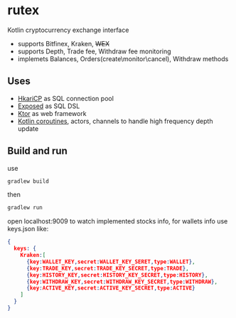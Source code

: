 # rutex 
Kotlin cryptocurrency exchange interface
* supports Bitfinex, Kraken, ~~WEX~~
* supports Depth, Trade fee, Withdraw fee monitoring
* implemets Balances, Orders(create\monitor\cancel), Withdraw methods

## Uses
* [HkariCP](https://github.com/brettwooldridge/HikariCP) as SQL connection pool
* [Exposed](https://github.com/JetBrains/Exposed) as SQL DSL
* [Ktor](https://github.com/ktorio/ktor) as web framework
* [Kotlin coroutines](https://github.com/Kotlin/kotlinx.coroutines), actors, channels to handle high frequency depth update

## Build and run
use
```gradle
gradlew build
```
then
```gradle
gradlew run
```
open localhost:9009 to watch implemented stocks info, for wallets info use keys.json like:
```json
{
  keys: {
    Kraken:[
      {key:WALLET_KEY,secret:WALLET_KEY_SERET,type:WALLET},
      {key:TRADE_KEY,secret:TRADE_KEY_SECRET,type:TRADE},
      {key:HISTORY_KEY,secret:HISTORY_KEY_SECRET,type:HISTORY},
      {key:WITHDRAW_KEY,secret:WITHDRAW_KEY_SECRET,type:WITHDRAW},
      {key:ACTIVE_KEY,secret:ACTIVE_KEY_SECRET,type:ACTIVE}
    ]
  }
}
```

